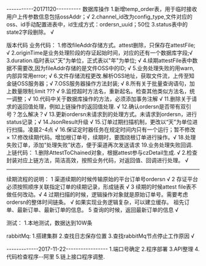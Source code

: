 -----------20171120----------
数据库操作
1.新增temp_order表，用于临时接收用户上传参数信息包括ossAddr；√
2.channel_id改为config_type,文件对应的oss、id手动配置进表中，id生成方式：ordersn_uuid；50位 
3.status表中的state2字段删除。  √

版本代码
	业务代码：
	1.修改fileAddr存储方式。attest删除，只保存在attestFile;   √ 
	2.originTime是业务处理阶段的存证起始时间，对应的还有一个数据库字段;√
	3.duration.临时表以"天"为单位，正式表以"年"为单位; √
	4.续期attestFile表中数据不需要改,因为fileAddr存储的是文件OSS中的ID; √
	5.业务处理失败的用warn,内部异常用error; √
	6.文件存储流程更改.解析OSS地址，获取文件流，上传至知金链OSS服务器；√
	7.OSS服务器操作方法封装; √
	8.所有关于批量查询语句，加上数量限制;limit ???   √
	9.监控超时方法名，重新起名。检查其他类似方法名，统一调整；√
	10.代码中关于数据库操作的方法，必须添加事务注解    √
	11.删除关于请求的返回值处理，例如上链操作的返回值处理.	√
	12.确认ordersn是否带有双引号？怎么解决？√
	13.更新ordersn未请求到的处理方式。未请求到ordersn，进行status记录；√
	14.JsonResult升级 √
	15.订单过期扫描机制，更改以“天”为单位进行扫描。凌晨2-4点 √
	16.保证定时器任务在规定时间内只有一个运行；暂不修改 ×
	17.修改续期代码。增加根订单号，续期时，要围绕根订单进行操作。√
	18.处理失败订单，添加“处理失败”状态，便于渠道再次发送请求	
	19.业务处理失败回调.
	上链代码：
	1.删除AttestToChained对象，根据attest参与czDetail生成. √
	2.检查封装对应上链方法，简洁高效，按照业务代码，对返回值、回调进行处理。 √
****
续期流程的说明：
	1 渠道续期的时候传输原始的平台订单号ordersn √
	2 存证平台必须按照顺序关联指定订单的续期记录，形成链表  √
	3 续期的时候attest file表不做任何改动。√
	4 过期扫描的时候，逻辑操作对象就是原始订单号。需要考虑ordersn的整体时间链条。  √
		如果实现业务逻辑复杂，可以建立缓存。 祖先订单、最新订单、最新订单的信息。
	5 查询的时候，返回最新订单的信息 √
	
	
测试：
1.本地测试，数据达到10W条

rabbitMq:
1.搭建集群
2.查找日志保存位置
3.查找rabbitMq节点停止工作原因 √



-------------2017-11-22-----------------
1.端口号确定
2.程序部署
3.API整理
4.代码检查程序--阿里
5.链上接口程序调整.
